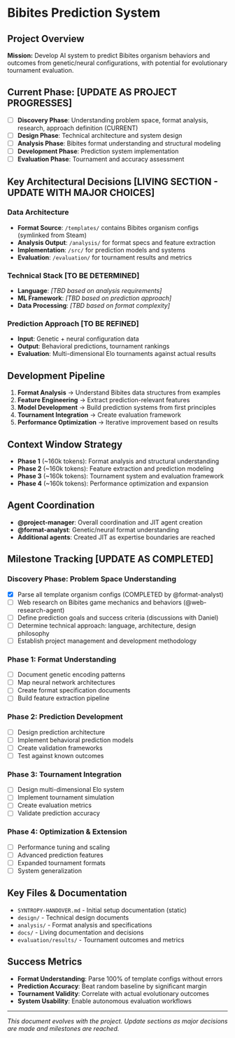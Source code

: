 # Bibites Prediction System

## Project Overview
**Mission:** Develop AI system to predict Bibites organism behaviors and outcomes from genetic/neural configurations, with potential for evolutionary tournament evaluation.

## Current Phase: [UPDATE AS PROJECT PROGRESSES]
- [ ] **Discovery Phase**: Understanding problem space, format analysis, research, approach definition (CURRENT)
- [ ] **Design Phase**: Technical architecture and system design
- [ ] **Analysis Phase**: Bibites format understanding and structural modeling  
- [ ] **Development Phase**: Prediction system implementation
- [ ] **Evaluation Phase**: Tournament and accuracy assessment

## Key Architectural Decisions [LIVING SECTION - UPDATE WITH MAJOR CHOICES]

### Data Architecture
- **Format Source**: `/templates/` contains Bibites organism configs (symlinked from Steam)
- **Analysis Output**: `/analysis/` for format specs and feature extraction
- **Implementation**: `/src/` for prediction models and systems
- **Evaluation**: `/evaluation/` for tournament results and metrics

### Technical Stack [TO BE DETERMINED]
- **Language**: _[TBD based on analysis requirements]_
- **ML Framework**: _[TBD based on prediction approach]_
- **Data Processing**: _[TBD based on format complexity]_

### Prediction Approach [TO BE REFINED]
- **Input**: Genetic + neural configuration data
- **Output**: Behavioral predictions, tournament rankings
- **Evaluation**: Multi-dimensional Elo tournaments against actual results

## Development Pipeline
1. **Format Analysis** → Understand Bibites data structures from examples
2. **Feature Engineering** → Extract prediction-relevant features
3. **Model Development** → Build prediction systems from first principles
4. **Tournament Integration** → Create evaluation framework
5. **Performance Optimization** → Iterative improvement based on results

## Context Window Strategy
- **Phase 1** (~160k tokens): Format analysis and structural understanding
- **Phase 2** (~160k tokens): Feature extraction and prediction modeling  
- **Phase 3** (~160k tokens): Tournament system and evaluation framework
- **Phase 4** (~160k tokens): Performance optimization and expansion

## Agent Coordination
- **@project-manager**: Overall coordination and JIT agent creation
- **@format-analyst**: Genetic/neural format understanding
- **Additional agents**: Created JIT as expertise boundaries are reached

## Milestone Tracking [UPDATE AS COMPLETED]

### Discovery Phase: Problem Space Understanding
- [x] Parse all template organism configs (COMPLETED by @format-analyst)
- [ ] Web research on Bibites game mechanics and behaviors (@web-research-agent)
- [ ] Define prediction goals and success criteria (discussions with Daniel)
- [ ] Determine technical approach: language, architecture, design philosophy
- [ ] Establish project management and development methodology

### Phase 1: Format Understanding
- [ ] Document genetic encoding patterns
- [ ] Map neural network architectures  
- [ ] Create format specification documents
- [ ] Build feature extraction pipeline

### Phase 2: Prediction Development
- [ ] Design prediction architecture
- [ ] Implement behavioral prediction models
- [ ] Create validation frameworks
- [ ] Test against known outcomes

### Phase 3: Tournament Integration
- [ ] Design multi-dimensional Elo system
- [ ] Implement tournament simulation
- [ ] Create evaluation metrics
- [ ] Validate prediction accuracy

### Phase 4: Optimization & Extension
- [ ] Performance tuning and scaling
- [ ] Advanced prediction features
- [ ] Expanded tournament formats
- [ ] System generalization

## Key Files & Documentation
- `SYNTROPY-HANDOVER.md` - Initial setup documentation (static)
- `design/` - Technical design documents
- `analysis/` - Format analysis and specifications  
- `docs/` - Living documentation and decisions
- `evaluation/results/` - Tournament outcomes and metrics

## Success Metrics
- **Format Understanding**: Parse 100% of template configs without errors
- **Prediction Accuracy**: Beat random baseline by significant margin
- **Tournament Validity**: Correlate with actual evolutionary outcomes
- **System Usability**: Enable autonomous evaluation workflows

---
*This document evolves with the project. Update sections as major decisions are made and milestones are reached.*